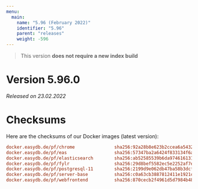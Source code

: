 ```yaml
---
menu:
  main:
    name: "5.96 (February 2022)"
    identifier: "5.96"
    parent: "releases"
    weight: -596
---
```


> This version **does not require a new index build**

# Version 5.96.0

*Released on 23.02.2022*

# Checksums

Here are the checksums of our Docker images (latest version): 

```ini
docker.easydb.de/pf/chrome               sha256:92a28b8e623b2ccea6a5432187bb456840dd4daa53b5157dc935840063a48f2d
docker.easydb.de/pf/eas                  sha256:57347ba2a6424f833134f6a9e4f45629cf0e84a68c93ed6a7ae819f04bb3344e
docker.easydb.de/pf/elasticsearch        sha256:ab52585539b6da9746161316c9fbd01eb14b6b5fa5fa9a47d367df63d09763b0
docker.easydb.de/pf/fylr                 sha256:29d8bef5582ec5e2252af7e6537046e152eb1f672e7b1c7c93bb66216f038952
docker.easydb.de/pf/postgresql-11        sha256:2199d9e062db47ba58b3dcf11d65f605cfc47f278c9853e392f076e76a392f2a
docker.easydb.de/pf/server-base          sha256:c0a63cb3887812411e1921c4beb6a19fde4e26f329049c601672882c42abd58e
docker.easydb.de/pf/webfrontend          sha256:870cecb2f4961d5d7984b480cee244159ee5d89ef1f20bff4030102f06793791
```
